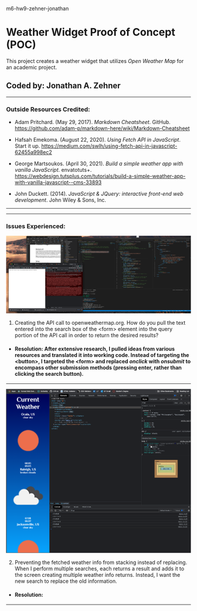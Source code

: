 m6-hw9-zehner-jonathan

# Weather Widget Proof of Concept (POC)

This project creates a weather widget that utilizes _Open Weather Map_ for an academic project.

## Coded by: Jonathan A. Zehner

---

### **Outside Resources Credited:**

- Adam Pritchard. (May 29, 2017). _Markdown Cheatsheet_. GitHub. https://github.com/adam-p/markdown-here/wiki/Markdown-Cheatsheet

- Hafsah Emekoma. (August 22, 2020). _Using Fetch API in JavaScript_. Start it up. https://medium.com/swlh/using-fetch-api-in-javascript-62455a998ec2

- George Martsoukos. (April 30, 2021). _Build a simple weather app with vanilla JavaScript_. envatotuts+. https://webdesign.tutsplus.com/tutorials/build-a-simple-weather-app-with-vanilla-javascript--cms-33893

- John Duckett. (2014). _JavaScript & JQuery: interactive front-end web development_. John Wiley & Sons, Inc.

---

---

### **Issues Experienced:**

![alt text](images/screenshot-error-issue1.png "Screenshot of Issue # 1")

1. Creating the API call to openweathermap.org. How do you pull the text entered into the search box of the \<form> element into the query portion of the API call in order to return the desired results?

- #### **Resolution:** After extensive research, I pulled ideas from various resources and translated it into working code. Instead of targeting the \<button>, I targeted the \<form> and replaced _onclick_ with _onsubmit_ to encompass other submission methods (pressing enter, rather than clicking the search button).

---

![alt text](images/screenshot-issue2.png "Screenshot of Issue # 1")

2. Preventing the fetched weather info from stacking instead of replacing. When I perform multiple searches, each returns a result and adds it to the screen creating multiple weather info returns. Instead, I want the new search to replace the old information.

- #### **Resolution:**

---

